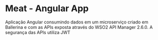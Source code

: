 # Meat - Angular App

Aplicação Angular consumindo dados em um microserviço criado em Ballerina e com as APIs exposta através do WSO2 API Manager 2.6.0. A segurança das APIs utiliza JWT




